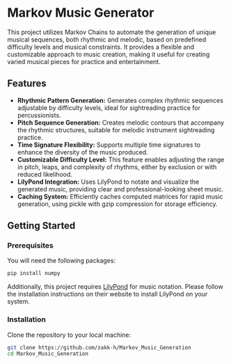 # Markov Music Generator

This project utilizes Markov Chains to automate the generation of unique musical sequences, both rhythmic and melodic, based on predefined difficulty levels and musical constraints. It provides a flexible and customizable approach to music creation, making it useful for creating varied musical pieces for practice and entertainment.

## Features

- **Rhythmic Pattern Generation:** Generates complex rhythmic sequences adjustable by difficulty levels, ideal for sightreading practice for percussionists.
- **Pitch Sequence Generation:** Creates melodic contours that accompany the rhythmic structures, suitable for melodic instrument sightreading practice.
- **Time Signature Flexibility:** Supports multiple time signatures to enhance the diversity of the music produced.
- **Customizable Difficulty Level:** This feature enables adjusting the range in pitch, leaps, and complexity of rhythms, either by exclusion or with reduced likelihood.
- **LilyPond Integration:** Uses LilyPond to notate and visualize the generated music, providing clear and professional-looking sheet music.
- **Caching System:** Efficiently caches computed matrices for rapid music generation, using pickle with gzip compression for storage efficiency.

## Getting Started

### Prerequisites

You will need the following packages:

```bash
pip install numpy
```

Additionally, this project requires [LilyPond](http://lilypond.org/) for music notation. Please follow the installation instructions on their website to install LilyPond on your system.

### Installation

Clone the repository to your local machine:

```bash
git clone https://github.com/zakk-h/Markov_Music_Generation
cd Markov_Music_Generation
